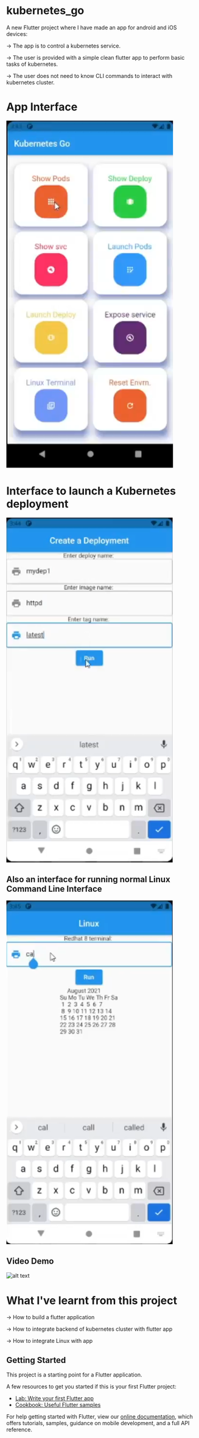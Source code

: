 # kubernetes_go

A new Flutter project where I have made an app for android and iOS devices:

-> The app is to control a kubernetes service.

-> The user is provided with a simple clean flutter app to perform basic tasks of kubernetes.

-> The user does not need to know CLI commands to interact with kubernetes cluster.


# App Interface
![alt text](https://github.com/shiv0112/flutter_k8s_App/blob/main/screenshots/app%20interface.png)

# Interface to launch a Kubernetes deployment
![alt text](https://github.com/shiv0112/flutter_k8s_App/blob/main/screenshots/deploy.png)

## Also an interface for running normal Linux Command Line Interface
![alt text](https://github.com/shiv0112/flutter_k8s_App/blob/main/screenshots/linux.png)

## Video Demo
![alt text](https://github.com/shiv0112/flutter_k8s_App/blob/main/screenshots/1629199397858.gif)

# What I've learnt from this project
-> How to build a flutter application

-> How to integrate backend of kubernetes cluster with flutter app

-> How to integrate Linux with app


## Getting Started

This project is a starting point for a Flutter application.

A few resources to get you started if this is your first Flutter project:

- [Lab: Write your first Flutter app](https://flutter.dev/docs/get-started/codelab)
- [Cookbook: Useful Flutter samples](https://flutter.dev/docs/cookbook)

For help getting started with Flutter, view our
[online documentation](https://flutter.dev/docs), which offers tutorials,
samples, guidance on mobile development, and a full API reference.
